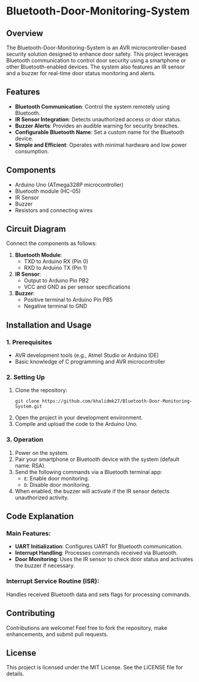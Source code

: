# Bluetooth-Door-Monitoring-System

## Overview
The Bluetooth-Door-Monitoring-System is an AVR microcontroller-based security solution designed to enhance door safety. This project leverages Bluetooth communication to control door security using a smartphone or other Bluetooth-enabled devices. The system also features an IR sensor and a buzzer for real-time door status monitoring and alerts.

## Features
- **Bluetooth Communication**: Control the system remotely using Bluetooth.
- **IR Sensor Integration**: Detects unauthorized access or door status.
- **Buzzer Alerts**: Provides an audible warning for security breaches.
- **Configurable Bluetooth Name**: Set a custom name for the Bluetooth device.
- **Simple and Efficient**: Operates with minimal hardware and low power consumption.

## Components
- Arduino Uno (ATmega328P microcontroller)
- Bluetooth module (HC-05)
- IR Sensor
- Buzzer
- Resistors and connecting wires

## Circuit Diagram
Connect the components as follows:
1. **Bluetooth Module**:
   - TXD to Arduino RX (Pin 0)
   - RXD to Arduino TX (Pin 1)
2. **IR Sensor**:
   - Output to Arduino Pin PB2
   - VCC and GND as per sensor specifications
3. **Buzzer**:
   - Positive terminal to Arduino Pin PB5
   - Negative terminal to GND

## Installation and Usage
### 1. Prerequisites
- AVR development tools (e.g., Atmel Studio or Arduino IDE)
- Basic knowledge of C programming and AVR microcontroller

### 2. Setting Up
1. Clone the repository:
   ```
   git clone https://github.com/khalidmk27/Bluetooth-Door-Monitoring-System.git
   ```
2. Open the project in your development environment.
3. Compile and upload the code to the Arduino Uno.

### 3. Operation
1. Power on the system.
2. Pair your smartphone or Bluetooth device with the system (default name: RSA).
3. Send the following commands via a Bluetooth terminal app:
   - `E`: Enable door monitoring.
   - `D`: Disable door monitoring.
4. When enabled, the buzzer will activate if the IR sensor detects unauthorized activity.

## Code Explanation
### Main Features:
- **UART Initialization**: Configures UART for Bluetooth communication.
- **Interrupt Handling**: Processes commands received via Bluetooth.
- **Door Monitoring**: Uses the IR sensor to check door status and activates the buzzer if necessary.

### Interrupt Service Routine (ISR):
Handles received Bluetooth data and sets flags for processing commands.

## Contributing
Contributions are welcome! Feel free to fork the repository, make enhancements, and submit pull requests.

## License
This project is licensed under the MIT License. See the LICENSE file for details.



